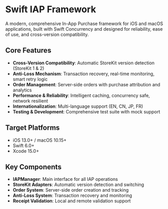 # Swift IAP Framework

A modern, comprehensive In-App Purchase framework for iOS and macOS applications, built with Swift Concurrency and designed for reliability, ease of use, and cross-version compatibility.

## Core Features

- **Cross-Version Compatibility**: Automatic StoreKit version detection (StoreKit 1 & 2)
- **Anti-Loss Mechanism**: Transaction recovery, real-time monitoring, smart retry logic
- **Order Management**: Server-side orders with purchase attribution and analytics
- **Performance & Reliability**: Intelligent caching, concurrency safe, network resilient
- **Internationalization**: Multi-language support (EN, CN, JP, FR)
- **Testing & Development**: Comprehensive test suite with mock support

## Target Platforms

- iOS 13.0+ / macOS 10.15+
- Swift 6.0+
- Xcode 15.0+

## Key Components

- **IAPManager**: Main interface for all IAP operations
- **StoreKit Adapters**: Automatic version detection and switching
- **Order System**: Server-side order creation and tracking
- **Anti-Loss System**: Transaction recovery and monitoring
- **Receipt Validation**: Local and remote validation support
